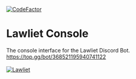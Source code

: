 [![CodeFactor](https://www.codefactor.io/repository/github/aninoss/lawliet-console/badge)](https://www.codefactor.io/repository/github/aninoss/lawliet-console)
# Lawliet Console
The console interface for the Lawliet Discord Bot.   
https://top.gg/bot/368521195940741122
<br><br>
<a href="https://top.gg/bot/368521195940741122" >
  <img src="https://top.gg/api/widget/368521195940741122.svg" alt="Lawliet" />
</a>
